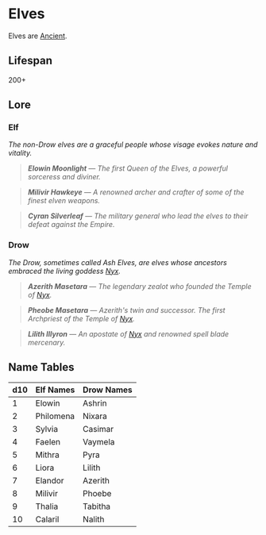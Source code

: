 # Elves

Elves are [Ancient](../Mechanical/Ancient.md).

## Lifespan

200+

## Lore

### Elf

*The non-Drow elves are a graceful people whose visage evokes nature and vitality.*

> ***Elowin Moonlight*** — *The first Queen of the Elves, a powerful sorceress and diviner.*

> ***Milivir Hawkeye*** — *A renowned archer and crafter of some of the finest elven weapons.*

> ***Cyran Silverleaf*** — *The military general who lead the elves to their defeat against the Empire.*

### Drow

*The Drow, sometimes called Ash Elves, are elves whose ancestors embraced the living goddess [Nyx](../../../Resources%20for%20GMs/Mithrinian%20Pantheons/The%20Living%20Gods/Nyx.md).*

> ***Azerith Masetara*** — *The legendary zealot who founded the Temple of [Nyx](../../../Resources%20for%20GMs/Mithrinian%20Pantheons/The%20Living%20Gods/Nyx.md).*

> ***Pheobe Masetara*** — *Azerith's twin and successor. The first Archpriest of the Temple of [Nyx](../../../Resources%20for%20GMs/Mithrinian%20Pantheons/The%20Living%20Gods/Nyx.md).*

> ***Lilith Illyron*** — *An apostate of [Nyx](../../../Resources%20for%20GMs/Mithrinian%20Pantheons/The%20Living%20Gods/Nyx.md) and renowned spell blade mercenary.*

## Name Tables

| d10 | Elf Names | Drow Names |
| --- | --------- | ---------- |
| 1   | Elowin    | Ashrin     |
| 2   | Philomena | Nixara     |
| 3   | Sylvia    | Casimar    |
| 4   | Faelen    | Vaymela    |
| 5   | Mithra    | Pyra       |
| 6   | Liora     | Lilith     |
| 7   | Elandor   | Azerith    |
| 8   | Milivir   | Phoebe     |
| 9   | Thalia    | Tabitha    |
| 10  | Calaril   | Nalith     |
